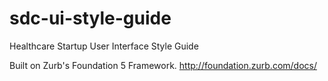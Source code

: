 # sdc-ui-style-guide
Healthcare Startup User Interface Style Guide

Built on Zurb's Foundation 5 Framework.
http://foundation.zurb.com/docs/
